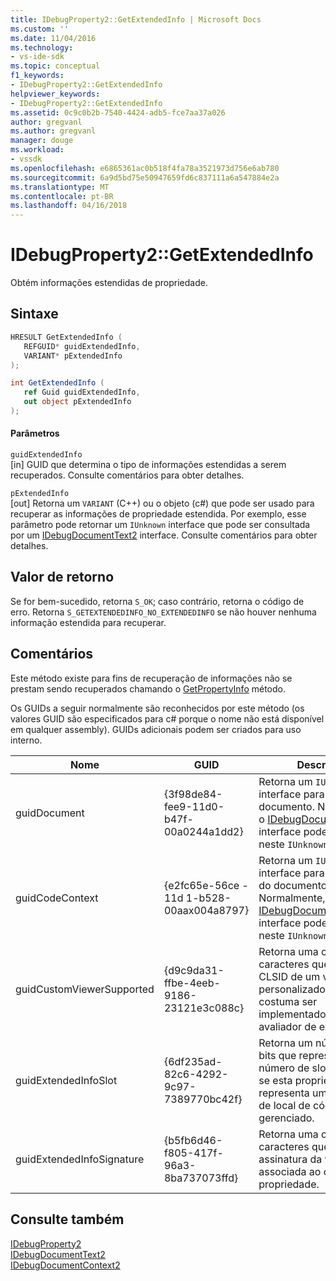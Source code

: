 ```yaml
---
title: IDebugProperty2::GetExtendedInfo | Microsoft Docs
ms.custom: ''
ms.date: 11/04/2016
ms.technology:
- vs-ide-sdk
ms.topic: conceptual
f1_keywords:
- IDebugProperty2::GetExtendedInfo
helpviewer_keywords:
- IDebugProperty2::GetExtendedInfo
ms.assetid: 0c9c0b2b-7540-4424-adb5-fce7aa37a026
author: gregvanl
ms.author: gregvanl
manager: douge
ms.workload:
- vssdk
ms.openlocfilehash: e6865361ac0b518f4fa78a3521973d756e6ab780
ms.sourcegitcommit: 6a9d5bd75e50947659fd6c837111a6a547884e2a
ms.translationtype: MT
ms.contentlocale: pt-BR
ms.lasthandoff: 04/16/2018
---
```

# <a name="idebugproperty2getextendedinfo"></a>IDebugProperty2::GetExtendedInfo
Obtém informações estendidas de propriedade.  
  
## <a name="syntax"></a>Sintaxe  
  
```cpp  
HRESULT GetExtendedInfo (   
   REFGUID* guidExtendedInfo,  
   VARIANT* pExtendedInfo  
);  
```  
  
```csharp  
int GetExtendedInfo (   
   ref Guid guidExtendedInfo,  
   out object pExtendedInfo  
);  
```  
  
#### <a name="parameters"></a>Parâmetros  
 `guidExtendedInfo`  
 [in] GUID que determina o tipo de informações estendidas a serem recuperados. Consulte comentários para obter detalhes.  
  
 `pExtendedInfo`  
 [out] Retorna um `VARIANT` (C++) ou o objeto (c#) que pode ser usado para recuperar as informações de propriedade estendida. Por exemplo, esse parâmetro pode retornar um `IUnknown` interface que pode ser consultada por um [IDebugDocumentText2](../../../extensibility/debugger/reference/idebugdocumenttext2.md) interface. Consulte comentários para obter detalhes.  
  
## <a name="return-value"></a>Valor de retorno  
 Se for bem-sucedido, retorna `S_OK`; caso contrário, retorna o código de erro. Retorna `S_GETEXTENDEDINFO_NO_EXTENDEDINFO` se não houver nenhuma informação estendida para recuperar.  
  
## <a name="remarks"></a>Comentários  
 Este método existe para fins de recuperação de informações não se prestam sendo recuperados chamando o [GetPropertyInfo](../../../extensibility/debugger/reference/idebugproperty2-getpropertyinfo.md) método.  
  
 Os GUIDs a seguir normalmente são reconhecidos por este método (os valores GUID são especificados para c# porque o nome não está disponível em qualquer assembly). GUIDs adicionais podem ser criados para uso interno.  
  
|Nome|GUID|Descrição|  
|----------|----------|-----------------|  
|guidDocument|{3f98de84-fee9-11d0-b47f-00a0244a1dd2}|Retorna um `IUnknown` interface para o documento. Normalmente, o [IDebugDocumentText2](../../../extensibility/debugger/reference/idebugdocumenttext2.md) interface pode ser obtida neste `IUnknown` interface.|  
|guidCodeContext|{e2fc65e-56ce - 11d 1-b528-00aax004a8797}|Retorna um `IUnknown` interface para o contexto do documento. Normalmente, o [IDebugDocumentContext2](../../../extensibility/debugger/reference/idebugdocumentcontext2.md) interface pode ser obtida neste `IUnknown` interface.|  
|guidCustomViewerSupported|{d9c9da31-ffbe-4eeb-9186-23121e3c088c}|Retorna uma cadeia de caracteres que contém o CLSID de um visualizador personalizado, que costuma ser implementado por um avaliador de expressão.|  
|guidExtendedInfoSlot|{6df235ad-82c6-4292-9c97-7389770bc42f}|Retorna um número de 32 bits que representa o número de slot desejado se esta propriedade representa um endereço de local de código gerenciado.|  
|guidExtendedInfoSignature|{b5fb6d46-f805-417f-96a3-8ba737073ffd}|Retorna uma cadeia de caracteres que contém a assinatura da variável associada ao objeto de propriedade.|  
  
## <a name="see-also"></a>Consulte também  
 [IDebugProperty2](../../../extensibility/debugger/reference/idebugproperty2.md)   
 [IDebugDocumentText2](../../../extensibility/debugger/reference/idebugdocumenttext2.md)   
 [IDebugDocumentContext2](../../../extensibility/debugger/reference/idebugdocumentcontext2.md)